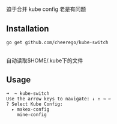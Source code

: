 ## 
迫于合并 kube config 老是有问题

## Installation

```
go get github.com/cheerego/kube-switch
```

## 

自动读取$HOME/.kube下的文件

## Usage

```
➜  ~ kube-switch
Use the arrow keys to navigate: ↓ ↑ → ←
? Select Kube Config:
  ▸ makex-config
    mine-config
```
